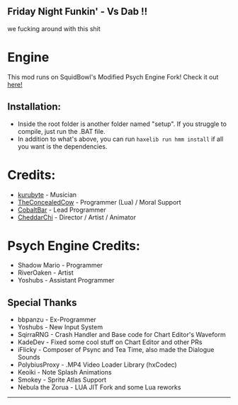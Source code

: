 ## Friday Night Funkin' - Vs Dab !!

we fucking around with this shit

# Engine
This mod runs on SquidBowl's Modified Psych Engine Fork! Check it out [here!](https://github.com/SquidBowl/PE-0.7.2-ORGANIZED)

## Installation:
* Inside the root folder is another folder named "setup". If you struggle to compile, just run the .BAT file.
* In addition to what's above, you can run ``haxelib run hmm install`` if all you want is the dependencies.

# Credits:
* [kurubyte](https://twitter.com/kurubite) - Musician
* [TheConcealedCow](https://gamebanana.com/members/1739194) - Programmer (Lua) / Moral Support
* [CobaltBar](https://cobaltbar.carrd.co) - Lead Programmer
* [CheddarChi](https://twitter.com/CheddarChiiNG) - Director / Artist / Animator

# Psych Engine Credits:
* Shadow Mario - Programmer
* RiverOaken - Artist
* Yoshubs - Assistant Programmer

## Special Thanks
* bbpanzu - Ex-Programmer
* Yoshubs - New Input System
* SqirraRNG - Crash Handler and Base code for Chart Editor's Waveform
* KadeDev - Fixed some cool stuff on Chart Editor and other PRs
* iFlicky - Composer of Psync and Tea Time, also made the Dialogue Sounds
* PolybiusProxy - .MP4 Video Loader Library (hxCodec)
* Keoiki - Note Splash Animations
* Smokey - Sprite Atlas Support
* Nebula the Zorua - LUA JIT Fork and some Lua reworks
_____________________________________
